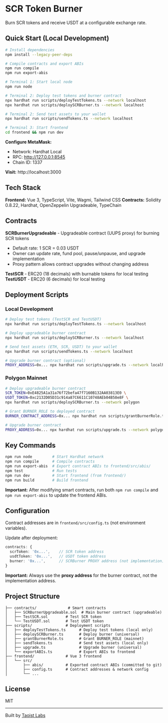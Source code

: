# SCR Token Burner

Burn SCR tokens and receive USDT at a configurable exchange rate.

## Quick Start (Local Development)

```bash
# Install dependencies
npm install --legacy-peer-deps

# Compile contracts and export ABIs
npm run compile
npm run export-abis

# Terminal 1: Start local node
npm run node

# Terminal 2: Deploy test tokens and burner contract
npx hardhat run scripts/deployTestTokens.ts --network localhost
npx hardhat run scripts/deploySCRBurner.ts --network localhost

# Terminal 2: Send test assets to your wallet
npx hardhat run scripts/sendTokens.ts --network localhost

# Terminal 3: Start frontend
cd frontend && npm run dev
```

**Configure MetaMask:**
- Network: Hardhat Local
- RPC: http://127.0.0.1:8545
- Chain ID: 1337

**Visit:** http://localhost:3000

## Tech Stack

**Frontend:** Vue 3, TypeScript, Vite, Wagmi, Tailwind CSS
**Contracts:** Solidity 0.8.22, Hardhat, OpenZeppelin Upgradeable, TypeChain

## Contracts

**SCRBurnerUpgradeable** - Upgradeable contract (UUPS proxy) for burning SCR tokens
- Default rate: 1 SCR = 0.03 USDT
- Owner can update rate, fund pool, pause/unpause, and upgrade implementation
- Proxy pattern allows contract upgrades without changing address

**TestSCR** - ERC20 (18 decimals) with burnable tokens for local testing
**TestUSDT** - ERC20 (6 decimals) for local testing

## Deployment Scripts

### Local Development
```bash
# Deploy test tokens (TestSCR and TestUSDT)
npx hardhat run scripts/deployTestTokens.ts --network localhost

# Deploy upgradeable burner contract
npx hardhat run scripts/deploySCRBurner.ts --network localhost

# Send test assets (ETH, SCR, USDT) to your wallet
npx hardhat run scripts/sendTokens.ts --network localhost

# Upgrade burner contract (optional)
PROXY_ADDRESS=0x... npx hardhat run scripts/upgrade.ts --network localhost
```

### Polygon Mainnet
```bash
# Deploy upgradeable burner contract
SCR_TOKEN=0xE4825A1a31a76f72befa47f7160B132AA03813E0 \
USDT_TOKEN=0xc2132D05D31c914a87C6611C10748AEb04B58e8F \
npx hardhat run scripts/deploySCRBurner.ts --network polygon

# Grant BURNER_ROLE to deployed contract
BURNER_CONTRACT_ADDRESS=0x... npx hardhat run scripts/grantBurnerRole.ts --network polygon

# Upgrade burner contract
PROXY_ADDRESS=0x... npx hardhat run scripts/upgrade.ts --network polygon
```

## Key Commands

```bash
npm run node         # Start Hardhat network
npm run compile      # Compile contracts
npm run export-abis  # Export contract ABIs to frontend/src/abis/
npm test             # Run tests
npm run dev          # Start frontend (from frontend/)
npm run build        # Build frontend
```

**Important:** After modifying smart contracts, run both `npm run compile` and `npm run export-abis` to update the frontend ABIs.

## Configuration

Contract addresses are in `frontend/src/config.ts` (not environment variables).

Update after deployment:
```typescript
contracts: {
  scrToken: '0x...',    // SCR token address
  usdtToken: '0x...',   // USDT token address
  burner: '0x...',      // SCRBurner PROXY address (not implementation)
}
```

**Important:** Always use the **proxy address** for the burner contract, not the implementation address.

## Project Structure

```
├── contracts/              # Smart contracts
│   ├── SCRBurnerUpgradeable.sol  # Main burner contract (upgradeable)
│   ├── TestSCR.sol        # Test SCR token
│   └── TestUSDT.sol       # Test USDT token
├── scripts/               # Deployment scripts
│   ├── deployTestTokens.ts      # Deploy test tokens (local only)
│   ├── deploySCRBurner.ts       # Deploy burner (universal)
│   ├── grantBurnerRole.ts       # Grant BURNER_ROLE (mainnet)
│   ├── sendTokens.ts            # Send test assets (local only)
│   ├── upgrade.ts               # Upgrade burner (universal)
│   └── exportABIs.ts            # Export ABIs to frontend
├── frontend/              # Vue 3 frontend
│   └── src/
│       ├── abis/          # Exported contract ABIs (committed to git)
│       ├── config.ts      # Contract addresses & network config
│       └── ...
```

## License

MIT

---

Built by [Taoist Labs](https://github.com/taoist-labs)
